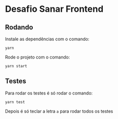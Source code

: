 # Desafio Sanar Frontend

## Rodando

Instale as dependências com o comando:

```
yarn
```

Rode o projeto com o comando:

```
yarn start
```


## Testes

Para rodar os testes é só rodar o comando:

```
yarn test
```

Depois é só teclar a letra `a` para rodar todos os testes
